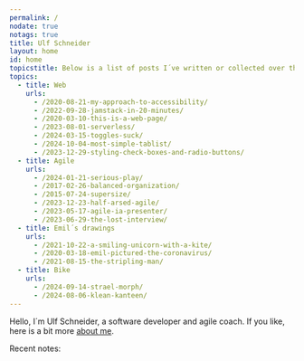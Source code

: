 ```yaml
---
permalink: /
nodate: true
notags: true
title: Ulf Schneider
layout: home
id: home
topicstitle: Below is a list of posts I´ve written or collected over the years, and of which I think they should appear here.
topics:
  - title: Web
    urls:
      - /2020-08-21-my-approach-to-accessibility/
      - /2022-09-28-jamstack-in-20-minutes/
      - /2020-03-10-this-is-a-web-page/
      - /2023-08-01-serverless/
      - /2024-03-15-toggles-suck/
      - /2024-10-04-most-simple-tablist/
      - /2023-12-29-styling-check-boxes-and-radio-buttons/
  - title: Agile
    urls:
      - /2024-01-21-serious-play/
      - /2017-02-26-balanced-organization/
      - /2015-07-24-supersize/
      - /2023-12-23-half-arsed-agile/
      - /2023-05-17-agile-ia-presenter/
      - /2023-06-29-the-lost-interview/
  - title: Emil´s drawings
    urls:
      - /2021-10-22-a-smiling-unicorn-with-a-kite/
      - /2020-03-18-emil-pictured-the-coronavirus/
      - /2021-08-15-the-stripling-man/
  - title: Bike
    urls:
      - /2024-09-14-strael-morph/
      - /2024-08-06-klean-kanteen/
---
```


Hello, I´m Ulf Schneider, a software developer and agile coach. If you like, here is a bit more [about me](/about/).

Recent notes:
